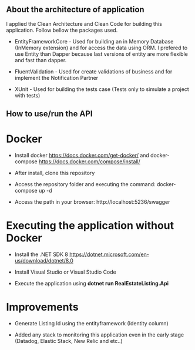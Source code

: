 ## About the architecture of application

I applied the Clean Architecture and Clean Code for building this application. Follow bellow the packages used.

- EntityFrameworkCore - Used for building an in Memory Database (InMemory extension) and for access the data using ORM. I prefered to use Entity than Dapper because last versions of entity are more flexible and fast than dapper.

- FluentValidation - Used for create validations of business and for implement the Notification Partner

- XUnit - Used for building the tests case (Tests only to simulate a project with tests)

## How to use/run the API

# Docker

- Install docker https://docs.docker.com/get-docker/ and docker-compose https://docs.docker.com/compose/install/

- After install, clone this repository

- Access the repository folder and executing the command: docker-compose up -d

- Access the path in your browser: http://localhost:5236/swagger

# Executing the application without Docker

- Install the .NET SDK 8 https://dotnet.microsoft.com/en-us/download/dotnet/8.0

- Install Visual Studio or Visual Studio Code 

- Execute the application using **dotnet run RealEstateListing.Api**

# Improvements

- Generate Listing Id using the entityframework (Identity column) 

- Added any stack to monitoring this application even in the early stage (Datadog, Elastic Stack, New Relic and etc..)